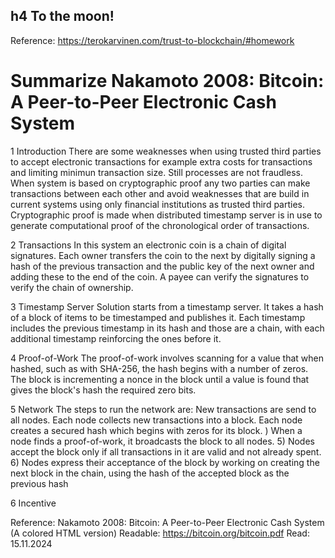 ## h4 To the moon!
Reference: https://terokarvinen.com/trust-to-blockchain/#homework

# Summarize Nakamoto 2008: Bitcoin: A Peer-to-Peer Electronic Cash System

1 Introduction
There are some weaknesses when using trusted third parties to accept electronic transactions for example extra costs for transactions and limiting minimun transaction size. Still processes are not fraudless. When system is based on cryptographic proof any two parties can make transactions between each other and avoid weaknesses that are build in current systems using only financial institutions as trusted third parties. Cryptographic proof is made when distributed timestamp server is in use to generate computational proof of the chronological order of transactions.

2 Transactions
In this system an electronic coin is a chain of digital signatures. Each owner transfers the coin to the next by digitally signing a hash of the previous transaction and the public key of the next owner and adding these to the end of the coin. A payee can verify the signatures to verify the chain of ownership.

3 Timestamp Server
Solution starts from a timestamp server. It takes a hash of a block of items to be timestamped and publishes it. Each timestamp includes the previous timestamp in
its hash and those are a chain, with each additional timestamp reinforcing the ones before it. 

4 Proof-of-Work
The proof-of-work involves scanning for a value that when hashed, such as with SHA-256, the hash begins with a number of zeros. The block is incrementing a nonce in the block until a value is found that gives the block's hash the required zero bits.  

5 Network
The steps to run the network are: New transactions are send to all nodes. Each node collects new transactions into a block. Each node creates a secured hash which begins with zeros for its block. ) When a node finds a proof-of-work, it broadcasts the block to all nodes.
5) Nodes accept the block only if all transactions in it are valid and not already spent.
6) Nodes express their acceptance of the block by working on creating the next block in the
chain, using the hash of the accepted block as the previous hash

6 Incentive



Reference: Nakamoto 2008: Bitcoin: A Peer-to-Peer Electronic Cash System (A colored HTML version) Readable: https://bitcoin.org/bitcoin.pdf Read: 15.11.2024
